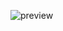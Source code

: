 ![preview](https://github.com/EnterZero/DCI-React-Project/assets/124633657/979c917b-0b29-4467-9f1e-687279fb9929)
